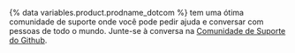 {% data variables.product.prodname_dotcom %} tem uma ótima comunidade de suporte onde você pode pedir ajuda e conversar com pessoas de todo o mundo. Junte-se à conversa na [Comunidade de Suporte do Github](https://github.community/).
